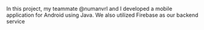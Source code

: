 In this project, my teammate @numanvrl and I developed a mobile application for Android using Java. 
We also utilized Firebase as our backend service
